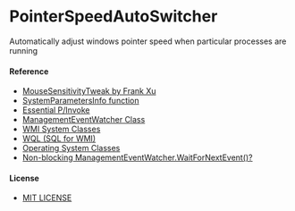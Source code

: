 # PointerSpeedAutoSwitcher
Automatically adjust windows pointer speed when particular processes are running

#### Reference
* [MouseSensitivityTweak by Frank Xu](https://github.com/northbright/MouseSensitivityTweak)
* [SystemParametersInfo function](https://msdn.microsoft.com/en-us/library/windows/desktop/ms724947(v=vs.85).aspx)
* [Essential P/Invoke](https://www.codeproject.com/Articles/12121/Essential-P-Invoke)
* [ManagementEventWatcher Class](https://docs.microsoft.com/en-us/dotnet/api/system.management.managementeventwatcher?view=netframework-4.7.2)
* [WMI System Classes](https://docs.microsoft.com/en-us/windows/desktop/WmiSdk/wmi-system-classes)
* [WQL (SQL for WMI)](https://docs.microsoft.com/en-us/windows/desktop/WmiSdk/wql-sql-for-wmi)
* [Operating System Classes](https://docs.microsoft.com/en-us/windows/desktop/cimwin32prov/operating-system-classes)
* [Non-blocking ManagementEventWatcher.WaitForNextEvent()?](https://social.msdn.microsoft.com/Forums/vstudio/en-US/c2b6a2f4-eb84-4bbb-acdb-bbef4b0611e6/nonblocking-managementeventwatcherwaitfornextevent)

#### License
* [MIT LICENSE](./LICENSE)
